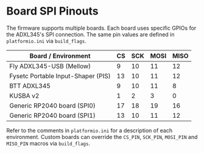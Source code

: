 # Board SPI Pinouts

The firmware supports multiple boards. Each board uses specific GPIOs for the ADXL345's SPI connection. The same pin values are defined in `platformio.ini` via `build_flags`.

| Board / Environment | CS | SCK | MOSI | MISO |
|--------------------|----|----|----|----|
| Fly ADXL345-USB (Mellow) | 9 | 10 | 11 | 12 |
| Fysetc Portable Input-Shaper (PIS) | 13 | 10 | 11 | 12 |
| BTT ADXL345 | 9 | 10 | 11 | 8 |
| KUSBA v2 | 1 | 2 | 3 | 0 |
| Generic RP2040 board (SPI0) | 17 | 18 | 19 | 16 |
| Generic RP2040 board (SPI1) | 13 | 10 | 11 | 12 |

Refer to the comments in `platformio.ini` for a description of each environment. Custom boards can override the `CS_PIN`, `SCK_PIN`, `MOSI_PIN` and `MISO_PIN` macros via `build_flags`.
